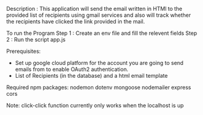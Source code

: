 Description :
This application will send the email written in HTMl to the provided list of recipients using gmail services and also will track whether the recipients have clicked the link provided in the mail.

To run the Program
Step 1 : Create an env file and fill the relevent fields
Step 2 : Run the script app.js
  

Prerequisites:
* Set up google cloud platform for the account you are going to send emails from to enable OAuth2 authentication.
* List of Recipients (in the database) and a html email template

Required npm packages:
nodemon
dotenv
mongoose
nodemailer
express
cors
  

Note: click-click function currently only works when the localhost is up